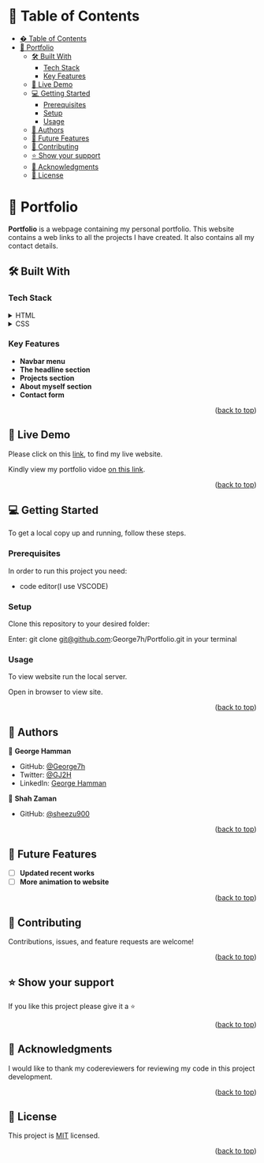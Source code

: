 <a name="readme-top"></a>


# 📗 Table of Contents

- [� Table of Contents](#-table-of-contents)
- [📖 Portfolio ](#-portfolio-)
  - [🛠 Built With ](#-built-with-)
    - [Tech Stack ](#tech-stack-)
    - [Key Features ](#key-features-)
  - [🚀 Live Demo ](#-live-demo-)
  - [💻 Getting Started ](#-getting-started-)
    - [Prerequisites](#prerequisites)
    - [Setup](#setup)
    - [Usage](#usage)
  - [👥 Authors ](#-authors-)
  - [🔭 Future Features ](#-future-features-)
  - [🤝 Contributing ](#-contributing-)
  - [⭐️ Show your support ](#️-show-your-support-)
  - [🙏 Acknowledgments ](#-acknowledgments-)
  - [📝 License ](#-license-)

<!-- PROJECT DESCRIPTION -->

# 📖 Portfolio <a name="about-project"></a>

**Portfolio** is a webpage containing my personal portfolio. This website contains a web links to all the projects I have created. It also contains all my contact details.

## 🛠 Built With <a name="built-with"></a>

### Tech Stack <a name="tech-stack"></a>

<details>
  <summary>HTML</summary>
  <ul>
    <li><a href="./index.html">Index.html</a></li>
  </ul>
</details>

<details>
  <summary>CSS</summary>
  <ul>
    <li><a href="./style.css">Style.css</a></li>
  </ul>
</details>


<!-- Features -->

### Key Features <a name="key-features"></a>

- **Navbar menu**
- **The headline section**
- **Projects section**
- **About myself section**
- **Contact form**


<p align="right">(<a href="#readme-top">back to top</a>)</p>

<!-- LIVE DEMO -->

## 🚀 Live Demo <a name="live-demo"></a>

Please click on this <a href="https://george7h.github.io/Portfolio/">link</a>, to find my live website.

Kindly view my portfolio vidoe <a href="https://www.loom.com/share/fb5532d1f9cf4a95b309e97bad950a28?sid=d811783f-22e1-4eb5-a893-fa8bdeefcfb5">on this link</a>.

<p align="right">(<a href="#readme-top">back to top</a>)</p>

<!-- GETTING STARTED -->

## 💻 Getting Started <a name="getting-started"></a>


To get a local copy up and running, follow these steps.

### Prerequisites

In order to run this project you need:

- code editor(I use VSCODE)

### Setup

Clone this repository to your desired folder:

Enter: git clone git@github.com:George7h/Portfolio.git in your terminal


### Usage

To view website run the local server.

Open in browser to view site.


<p align="right">(<a href="#readme-top">back to top</a>)</p>

<!-- AUTHORS -->

## 👥 Authors <a name="authors"></a>

👤 **George Hamman**

- GitHub: [@George7h](https://github.com/George7h)
- Twitter: [@GJ2H](https://twitter.com/GJ2H)
- LinkedIn: [George Hamman](https://linkedin.com/in/george-hamman-95b98224b)

👤 **Shah Zaman**

- GitHub: [@sheezu900](https://github.com/sheezu900)

<p align="right">(<a href="#readme-top">back to top</a>)</p>

<!-- FUTURE FEATURES -->

## 🔭 Future Features <a name="future-features"></a>

- [ ] **Updated recent works**
- [ ] **More animation to website**

<p align="right">(<a href="#readme-top">back to top</a>)</p>

<!-- CONTRIBUTING -->

## 🤝 Contributing <a name="contributing"></a>

Contributions, issues, and feature requests are welcome!

<p align="right">(<a href="#readme-top">back to top</a>)</p>

<!-- SUPPORT -->

## ⭐️ Show your support <a name="support"></a>

If you like this project please give it a ⭐️

<p align="right">(<a href="#readme-top">back to top</a>)</p>

<!-- ACKNOWLEDGEMENTS -->

## 🙏 Acknowledgments <a name="acknowledgements"></a>

I would like to thank my codereviewers for reviewing my code in this project development.

<p align="right">(<a href="#readme-top">back to top</a>)</p>


<!-- LICENSE -->

## 📝 License <a name="license"></a>

This project is [MIT](./LICENSE) licensed.

<p align="right">(<a href="#readme-top">back to top</a>)</p>
